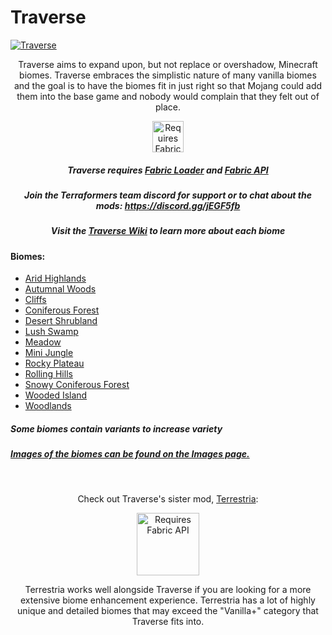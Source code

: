 # Traverse

[![Traverse](https://i.imgur.com/ezG6I1H.png)](https://www.curseforge.com/minecraft/mc-mods/traverse)

<p align="center">
Traverse aims to expand upon, but not replace or overshadow, Minecraft biomes. Traverse embraces the simplistic nature of many vanilla biomes and the goal is to have the biomes fit in just right so that Mojang could add them into the base game and nobody would complain that they felt out of place.
</p>
<p align="center">
	<a href="https://www.curseforge.com/minecraft/mc-mods/fabric-api"><img title="Requires Fabric API" height="50" src="https://i.imgur.com/Ol1Tcf8.png"></a>
</p>

<h5 align="center">
Traverse requires <a href="https://fabricmc.net/use/">Fabric Loader</a> and <a href="https://www.curseforge.com/minecraft/mc-mods/fabric-api">Fabric API</a>
</h5>

<h5 align="center">
Join the Terraformers team discord for support or to chat about the mods: <a href="https://discord.gg/jEGF5fb">https://discord.gg/jEGF5fb</a>
</h5>

<h5 align="center">
Visit the <a href="https://github.com/TerraformersMC/Traverse/wiki">Traverse Wiki</a> to learn more about each biome
</h5>

#### Biomes:

* [Arid Highlands](https://github.com/TerraformersMC/Traverse/wiki/Arid-Highlands)
* [Autumnal Woods](https://github.com/TerraformersMC/Traverse/wiki/Autumnal-Woods)
* [Cliffs](https://github.com/TerraformersMC/Traverse/wiki/Cliffs)
* [Coniferous Forest](https://github.com/TerraformersMC/Traverse/wiki/Coniferous-Forest)
* [Desert Shrubland](https://github.com/TerraformersMC/Traverse/wiki/Desert-Shrubland)
* [Lush Swamp](https://github.com/TerraformersMC/Traverse/wiki/Lush-Swamp)
* [Meadow](https://github.com/TerraformersMC/Traverse/wiki/Meadow)
* [Mini Jungle](https://github.com/TerraformersMC/Traverse/wiki/Mini-Jungle)
* [Rocky Plateau](https://github.com/TerraformersMC/Traverse/wiki/Rocky-Plateau)
* [Rolling Hills](https://github.com/TerraformersMC/Traverse/wiki/Rolling-Hills)
* [Snowy Coniferous Forest](https://github.com/TerraformersMC/Traverse/wiki/Snowy-Coniferous-Forest)
* [Wooded Island](https://github.com/TerraformersMC/Traverse/wiki/Wooded-Island)
* [Woodlands](https://github.com/TerraformersMC/Traverse/wiki/Woodlands)

##### Some biomes contain variants to increase variety

##### [Images of the biomes can be found on the Images page.](https://www.curseforge.com/minecraft/mc-mods/traverse/screenshots)

 
<p align="center">
	Check out Traverse's sister mod, <a href="https://www.curseforge.com/minecraft/mc-mods/terrestria">Terrestria</a>:
</p>

<p align="center">
	<a href="https://www.curseforge.com/minecraft/mc-mods/terrestria"><img title="Requires Fabric API" height="100" src="https://i.imgur.com/mAviXA0.png"></a>
</p>

<p align="center">
	Terrestria works well alongside Traverse if you are looking for a more extensive biome enhancement experience. Terrestria has a lot of highly unique and detailed biomes that may exceed the "Vanilla+" category that Traverse fits into.
</p>
